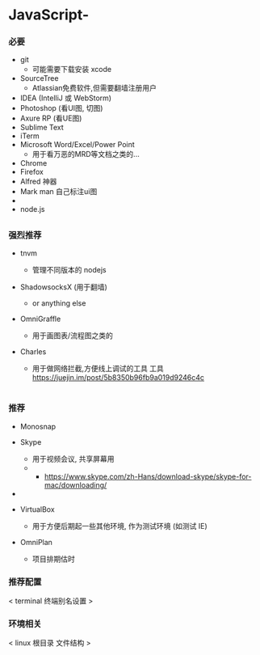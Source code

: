 # JavaScript-
### 必要
- git
  - 可能需要下载安装 xcode
- SourceTree
  - Atlassian免费软件,但需要翻墙注册用户
- IDEA (IntelliJ 或 WebStorm)
- Photoshop (看UI图, 切图)
- Axure RP (看UE图)
- Sublime Text
- iTerm
- Microsoft Word/Excel/Power Point
  - 用于看万恶的MRD等文档之类的...
- Chrome
- Firefox
- Alfred 神器
- Mark man 自己标注ui图
- 
- node.js

##

### 强烈推荐

- tnvm
  - 管理不同版本的 nodejs

- ShadowsocksX (用于翻墙)
  - or anything else
- OmniGraffle
  - 用于画图表/流程图之类的
- Charles
  - 用于做网络拦截,方便线上调试的工具 工具 https://juejin.im/post/5b8350b96fb9a019d9246c4c


#


### 推荐

- Monosnap
- Skype
  - 用于视频会议, 共享屏幕用
  -  - https://www.skype.com/zh-Hans/download-skype/skype-for-mac/downloading/

- 

- VirtualBox
  - 用于方便后期起一些其他环境, 作为测试环境 (如测试 IE)

- OmniPlan
  - 项目排期估时

### 推荐配置

< terminal 终端别名设置 >

### 环境相关

< linux 根目录 文件结构 >
